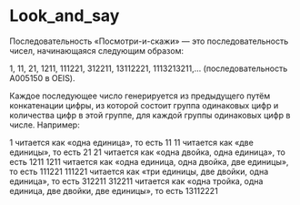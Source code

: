 # Look_and_say
Последовательность «Посмотри-и-скажи» — это последовательность чисел, начинающаяся следующим образом:

1, 11, 21, 1211, 111221, 312211, 13112221, 1113213211,… (последовательность A005150 в OEIS).

Каждое последующее число генерируется из предыдущего путём конкатенации цифры, из которой состоит группа одинаковых цифр и количества цифр в этой группе, для каждой группы одинаковых цифр в числе. Например:

1 читается как «одна единица», то есть 11
11 читается как «две единицы», то есть 21
21 читается как «одна двойка, одна единица», то есть 1211
1211 читается как «одна единица, одна двойка, две единицы», то есть 111221
111221 читается как «три единицы, две двойки, одна единица», то есть 312211
312211 читается как «одна тройка, одна единица, две двойки, две единицы», то есть 13112221
